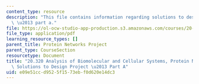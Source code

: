 ```yaml
---
content_type: resource
description: "This file contains information regarding solutions to design project\
  \ \u2013 part a."
file: https://ol-ocw-studio-app-production.s3.amazonaws.com/courses/20-320-analysis-of-biomolecular-and-cellular-systems-fall-2012/e09e51ccd9525f1573ebf0d620e14dc3_MIT20_320F12_So_De_Pr-PaA.pdf
file_type: application/pdf
learning_resource_types: []
parent_title: Protein Networks Project
parent_type: CourseSection
resourcetype: Document
title: "20.320 Analysis of Biomolecular and Cellular Systems, Protein Networks Project:\
  \ Solutions to Design Project \u2013 Part A"
uid: e09e51cc-d952-5f15-73eb-f0d620e14dc3
---
```

